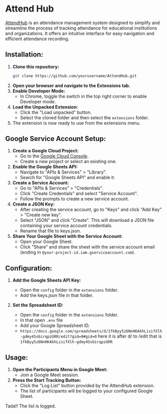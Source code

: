 # Attend Hub

[AttendHub](https://sanskaroh.github.io/AttendHub/) is an attendance management system designed to simplify and streamline the process of tracking attendance for educational institutions and organizations. It offers an intuitive interface for easy navigation and efficient attendance recording.

## Installation:
1. **Clone this repository:**
    ```sh
    git clone https://github.com/yourusername/AttendHub.git
    ```
2. **Open your browser and navigate to the Extensions tab.**
3. **Enable Developer Mode:**
    - In Chrome, toggle the switch in the top right corner to enable Developer mode.
4. **Load the Unpacked Extension:**
    - Click the "Load unpacked" button.
    - Select the cloned folder and then select the `extensions` folder.
5. The extension is now ready to use from the extensions menu.

## Google Service Account Setup:
1. **Create a Google Cloud Project:**
    - Go to the [Google Cloud Console](https://console.cloud.google.com/).
    - Create a new project or select an existing one.
2. **Enable the Google Sheets API:**
    - Navigate to "APIs & Services" > "Library".
    - Search for "Google Sheets API" and enable it.
3. **Create a Service Account:**
    - Go to "APIs & Services" > "Credentials".
    - Click "Create Credentials" and select "Service Account".
    - Follow the prompts to create a new service account.
4. **Create a JSON Key:**
    - After creating the service account, go to "Keys" and click "Add Key" > "Create new key".
    - Select "JSON" and click "Create". This will download a JSON file containing your service account credentials.
    - Rename that file to keys.json.
5. **Share Your Google Sheet with the Service Account:**
    - Open your Google Sheet.
    - Click "Share" and share the sheet with the service account email (ending in `@your-project-id.iam.gserviceaccount.com`).

## Configuration:
1. **Add the Google Sheets API Key:**
    - Open the `config` folder in the `extensions` folder.
    - Add the keys.json file in that folder.

2. **Set the Spreadsheet ID:**
    - Open the `config` folder in the `extensions` folder.
    - In that open `.env` file
    - Add your Google Spreadsheet ID.
    - ```https://docs.google.com/spreadsheets/d/1fkByy5z6NnHKAkhLisifXlh-gdmy4SsbirqpzGRR/edit?gid=0#gid=0``` here it is after d/ to /edit that is ```1fkByy5z6NnHKAkhLisifXlh-gdmy4SsbirqpzGRR```

## Usage:
1. **Open the Participants Menu in Google Meet:**
    - Join a Google Meet session.
2. **Press the Start Tracking  Button:**
    - Click the "Log List" button provided by the AttendHub extension.
    - The list of participants will be logged to your configured Google Sheet.

Tada!! The list is logged.
